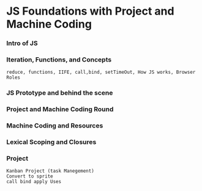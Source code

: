 # JS Foundations with Project and Machine Coding
### Intro of JS
### Iteration, Functions, and Concepts
    reduce, functions, IIFE, call,bind, setTimeOut, How JS works, Browser Roles

### JS Prototype and behind the scene

### Project and Machine Coding Round
### Machine Coding and Resources
### Lexical Scoping and Closures
### Project
    Kanban Project (task Manegement)
    Convert to sprite
    call bind apply Uses
